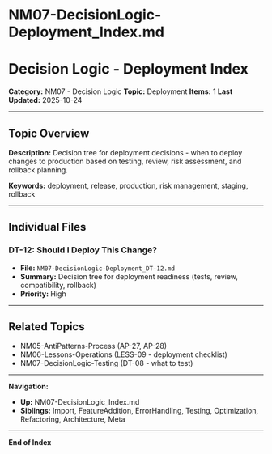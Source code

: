 # NM07-DecisionLogic-Deployment_Index.md

# Decision Logic - Deployment Index

**Category:** NM07 - Decision Logic
**Topic:** Deployment
**Items:** 1
**Last Updated:** 2025-10-24

---

## Topic Overview

**Description:** Decision tree for deployment decisions - when to deploy changes to production based on testing, review, risk assessment, and rollback planning.

**Keywords:** deployment, release, production, risk management, staging, rollback

---

## Individual Files

### DT-12: Should I Deploy This Change?
- **File:** `NM07-DecisionLogic-Deployment_DT-12.md`
- **Summary:** Decision tree for deployment readiness (tests, review, compatibility, rollback)
- **Priority:** High

---

## Related Topics

- NM05-AntiPatterns-Process (AP-27, AP-28)
- NM06-Lessons-Operations (LESS-09 - deployment checklist)
- NM07-DecisionLogic-Testing (DT-08 - what to test)

---

**Navigation:**
- **Up:** NM07-DecisionLogic_Index.md
- **Siblings:** Import, FeatureAddition, ErrorHandling, Testing, Optimization, Refactoring, Architecture, Meta

---

**End of Index**
